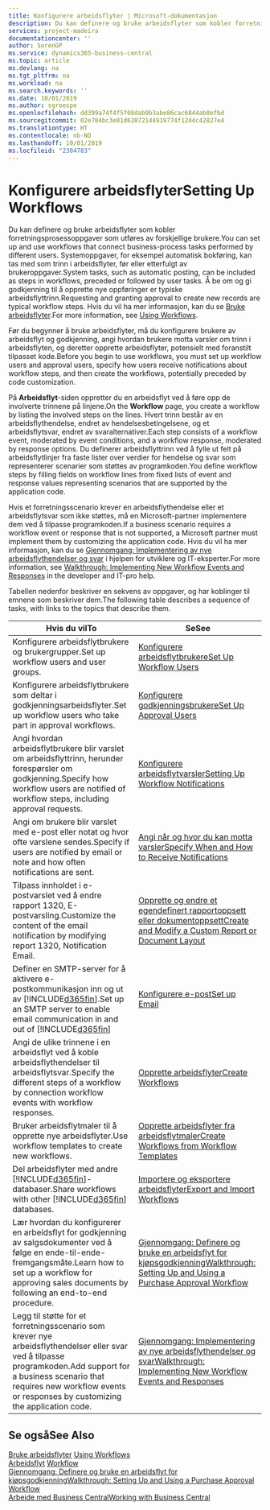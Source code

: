 ```yaml
---
title: Konfigurere arbeidsflyter | Microsoft-dokumentasjon
description: Du kan definere og bruke arbeidsflyter som kobler forretningsprosessoppgaver som utføres av forskjellige brukere. Systemoppgaver, for eksempel automatisk bokføring, kan tas med som trinn i arbeidsflyter, før eller etterfulgt av brukeroppgaver. Å be om og gi godkjenning til å opprette nye oppføringer er typiske arbeidsflyttrinn.
services: project-madeira
documentationcenter: ''
author: SorenGP
ms.service: dynamics365-business-central
ms.topic: article
ms.devlang: na
ms.tgt_pltfrm: na
ms.workload: na
ms.search.keywords: ''
ms.date: 10/01/2019
ms.author: sgroespe
ms.openlocfilehash: dd399a74f4f5f08dab9b3abe86cac6844ab8efbd
ms.sourcegitcommit: 02e704bc3e01d62072144919774f1244c42827e4
ms.translationtype: HT
ms.contentlocale: nb-NO
ms.lasthandoff: 10/01/2019
ms.locfileid: "2304783"
---
```

# <a name="setting-up-workflows"></a><span data-ttu-id="20cfe-105">Konfigurere arbeidsflyter</span><span class="sxs-lookup"><span data-stu-id="20cfe-105">Setting Up Workflows</span></span>
<span data-ttu-id="20cfe-106">Du kan definere og bruke arbeidsflyter som kobler forretningsprosessoppgaver som utføres av forskjellige brukere.</span><span class="sxs-lookup"><span data-stu-id="20cfe-106">You can set up and use workflows that connect business-process tasks performed by different users.</span></span> <span data-ttu-id="20cfe-107">Systemoppgaver, for eksempel automatisk bokføring, kan tas med som trinn i arbeidsflyter, før eller etterfulgt av brukeroppgaver.</span><span class="sxs-lookup"><span data-stu-id="20cfe-107">System tasks, such as automatic posting, can be included as steps in workflows, preceded or followed by user tasks.</span></span> <span data-ttu-id="20cfe-108">Å be om og gi godkjenning til å opprette nye oppføringer er typiske arbeidsflyttrinn.</span><span class="sxs-lookup"><span data-stu-id="20cfe-108">Requesting and granting approval to create new records are typical workflow steps.</span></span> <span data-ttu-id="20cfe-109">Hvis du vil ha mer informasjon, kan du se [Bruke arbeidsflyter](across-use-workflows.md).</span><span class="sxs-lookup"><span data-stu-id="20cfe-109">For more information, see [Using Workflows](across-use-workflows.md).</span></span>  

 <span data-ttu-id="20cfe-110">Før du begynner å bruke arbeidsflyter, må du konfigurere brukere av arbeidsflyt og godkjenning, angi hvordan brukere motta varsler om trinn i arbeidsflyten, og deretter opprette arbeidsflyter, potensielt med foranstilt tilpasset kode.</span><span class="sxs-lookup"><span data-stu-id="20cfe-110">Before you begin to use workflows, you must set up workflow users and approval users, specify how users receive notifications about workflow steps, and then create the workflows, potentially preceded by code customization.</span></span>  

 <span data-ttu-id="20cfe-111">På **Arbeidsflyt**-siden oppretter du en arbeidsflyt ved å føre opp de involverte trinnene på linjene.</span><span class="sxs-lookup"><span data-stu-id="20cfe-111">On the **Workflow** page, you create a workflow by listing the involved steps on the lines.</span></span> <span data-ttu-id="20cfe-112">Hvert trinn består av en arbeidsflythendelse, endret av hendelsesbetingelsene, og et arbeidsflytsvar, endret av svaralternativer.</span><span class="sxs-lookup"><span data-stu-id="20cfe-112">Each step consists of a workflow event, moderated by event conditions, and a workflow response, moderated by response options.</span></span> <span data-ttu-id="20cfe-113">Du definerer arbeidsflyttrinn ved å fylle ut felt på arbeidsflytlinjer fra faste lister over verdier for hendelse og svar som representerer scenarier som støttes av programkoden.</span><span class="sxs-lookup"><span data-stu-id="20cfe-113">You define workflow steps by filling fields on workflow lines from fixed lists of event and response values representing scenarios that are supported by the application code.</span></span>  

 <span data-ttu-id="20cfe-114">Hvis et forretningsscenario krever en arbeidsflythendelse eller et arbeidsflytsvar som ikke støttes, må en Microsoft-partner implementere dem ved å tilpasse programkoden.</span><span class="sxs-lookup"><span data-stu-id="20cfe-114">If a business scenario requires a workflow event or response that is not supported, a Microsoft partner must implement them by customizing the application code.</span></span> <span data-ttu-id="20cfe-115">Hvis du vil ha mer informasjon, kan du se [Gjennomgang: Implementering av nye arbeidsflythendelser og svar](/dynamics-nav/Walkthrough--Implementing-New-Workflow-Events-and-Responses) i hjelpen for utviklere og IT-eksperter.</span><span class="sxs-lookup"><span data-stu-id="20cfe-115">For more information, see [Walkthrough: Implementing New Workflow Events and Responses](/dynamics-nav/Walkthrough--Implementing-New-Workflow-Events-and-Responses) in the developer and IT-pro help.</span></span>

 <span data-ttu-id="20cfe-116">Tabellen nedenfor beskriver en sekvens av oppgaver, og har koblinger til emnene som beskriver dem.</span><span class="sxs-lookup"><span data-stu-id="20cfe-116">The following table describes a sequence of tasks, with links to the topics that describe them.</span></span>  

|<span data-ttu-id="20cfe-117">**Hvis du vil**</span><span class="sxs-lookup"><span data-stu-id="20cfe-117">**To**</span></span>|<span data-ttu-id="20cfe-118">**Se**</span><span class="sxs-lookup"><span data-stu-id="20cfe-118">**See**</span></span>|  
|------------|-------------|  
|<span data-ttu-id="20cfe-119">Konfigurere arbeidsflytbrukere og brukergrupper.</span><span class="sxs-lookup"><span data-stu-id="20cfe-119">Set up workflow users and user groups.</span></span>|[<span data-ttu-id="20cfe-120">Konfigurere arbeidsflytbrukere</span><span class="sxs-lookup"><span data-stu-id="20cfe-120">Set Up Workflow Users</span></span>](across-how-to-set-up-workflow-users.md)|  
|<span data-ttu-id="20cfe-121">Konfigurere arbeidsflytbrukere som deltar i godkjenningsarbeidsflyter.</span><span class="sxs-lookup"><span data-stu-id="20cfe-121">Set up workflow users who take part in approval workflows.</span></span>|[<span data-ttu-id="20cfe-122">Konfigurere godkjenningsbrukere</span><span class="sxs-lookup"><span data-stu-id="20cfe-122">Set Up Approval Users</span></span>](across-how-to-set-up-approval-users.md)|  
|<span data-ttu-id="20cfe-123">Angi hvordan arbeidsflytbrukere blir varslet om arbeidsflyttrinn, herunder forespørsler om godkjenning.</span><span class="sxs-lookup"><span data-stu-id="20cfe-123">Specify how workflow users are notified of workflow steps, including approval requests.</span></span>|[<span data-ttu-id="20cfe-124">Konfigurere arbeidsflytvarsler</span><span class="sxs-lookup"><span data-stu-id="20cfe-124">Setting Up Workflow Notifications</span></span>](across-setting-up-workflow-notifications.md)|  
|<span data-ttu-id="20cfe-125">Angi om brukere blir varslet med e-post eller notat og hvor ofte varslene sendes.</span><span class="sxs-lookup"><span data-stu-id="20cfe-125">Specify if users are notified by email or note and how often notifications are sent.</span></span>|[<span data-ttu-id="20cfe-126">Angi når og hvor du kan motta varsler</span><span class="sxs-lookup"><span data-stu-id="20cfe-126">Specify When and How to Receive Notifications</span></span>](across-how-to-specify-when-and-how-to-receive-notifications.md)|  
|<span data-ttu-id="20cfe-127">Tilpass innholdet i e-postvarslet ved å endre rapport 1320, E-postvarsling.</span><span class="sxs-lookup"><span data-stu-id="20cfe-127">Customize the content of the email notification by modifying report 1320, Notification Email.</span></span>|[<span data-ttu-id="20cfe-128">Opprette og endre et egendefinert rapportoppsett eller dokumentoppsett</span><span class="sxs-lookup"><span data-stu-id="20cfe-128">Create and Modify a Custom Report or Document Layout</span></span>](ui-how-create-custom-report-layout.md)|  
|<span data-ttu-id="20cfe-129">Definer en SMTP-server for å aktivere e-postkommunikasjon inn og ut av [!INCLUDE[d365fin](includes/d365fin_md.md)].</span><span class="sxs-lookup"><span data-stu-id="20cfe-129">Set up an SMTP server to enable email communication in and out of [!INCLUDE[d365fin](includes/d365fin_md.md)]</span></span>|[<span data-ttu-id="20cfe-130">Konfigurere e-post</span><span class="sxs-lookup"><span data-stu-id="20cfe-130">Set up Email</span></span>](admin-how-setup-email.md)|
|<span data-ttu-id="20cfe-131">Angi de ulike trinnene i en arbeidsflyt ved å koble arbeidsflythendelser til arbeidsflytsvar.</span><span class="sxs-lookup"><span data-stu-id="20cfe-131">Specify the different steps of a workflow by connection workflow events with workflow responses.</span></span>|[<span data-ttu-id="20cfe-132">Opprette arbeidsflyter</span><span class="sxs-lookup"><span data-stu-id="20cfe-132">Create Workflows</span></span>](across-how-to-create-workflows.md)|  
|<span data-ttu-id="20cfe-133">Bruker arbeidsflytmaler til å opprette nye arbeidsflyter.</span><span class="sxs-lookup"><span data-stu-id="20cfe-133">Use workflow templates to create new workflows.</span></span>|[<span data-ttu-id="20cfe-134">Opprette arbeidsflyter fra arbeidsflytmaler</span><span class="sxs-lookup"><span data-stu-id="20cfe-134">Create Workflows from Workflow Templates</span></span>](across-how-to-create-workflows-from-workflow-templates.md)|  
|<span data-ttu-id="20cfe-135">Del arbeidsflyter med andre [!INCLUDE[d365fin](includes/d365fin_md.md)]-databaser.</span><span class="sxs-lookup"><span data-stu-id="20cfe-135">Share workflows with other [!INCLUDE[d365fin](includes/d365fin_md.md)] databases.</span></span>|[<span data-ttu-id="20cfe-136">Importere og eksportere arbeidsflyter</span><span class="sxs-lookup"><span data-stu-id="20cfe-136">Export and Import Workflows</span></span>](across-how-to-export-and-import-workflows.md)|  
|<span data-ttu-id="20cfe-137">Lær hvordan du konfigurerer en arbeidsflyt for godkjenning av salgsdokumenter ved å følge en ende-til-ende-fremgangsmåte.</span><span class="sxs-lookup"><span data-stu-id="20cfe-137">Learn how to set up a workflow for approving sales documents by following an end-to-end procedure.</span></span>|[<span data-ttu-id="20cfe-138">Gjennomgang: Definere og bruke en arbeidsflyt for kjøpsgodkjenning</span><span class="sxs-lookup"><span data-stu-id="20cfe-138">Walkthrough: Setting Up and Using a Purchase Approval Workflow</span></span>](walkthrough-setting-up-and-using-a-purchase-approval-workflow.md)|  
|<span data-ttu-id="20cfe-139">Legg til støtte for et forretningsscenario som krever nye arbeidsflythendelser eller svar ved å tilpasse programkoden.</span><span class="sxs-lookup"><span data-stu-id="20cfe-139">Add support for a business scenario that requires new workflow events or responses by customizing the application code.</span></span>|[<span data-ttu-id="20cfe-140">Gjennomgang: Implementering av nye arbeidsflythendelser og svar</span><span class="sxs-lookup"><span data-stu-id="20cfe-140">Walkthrough: Implementing New Workflow Events and Responses</span></span>](/dynamics-nav/Walkthrough--Implementing-New-Workflow-Events-and-Responses)|  

## <a name="see-also"></a><span data-ttu-id="20cfe-141">Se også</span><span class="sxs-lookup"><span data-stu-id="20cfe-141">See Also</span></span>  
 <span data-ttu-id="20cfe-142">[Bruke arbeidsflyter](across-use-workflows.md) </span><span class="sxs-lookup"><span data-stu-id="20cfe-142">[Using Workflows](across-use-workflows.md) </span></span>  
 <span data-ttu-id="20cfe-143">[Arbeidsflyt](across-workflow.md) </span><span class="sxs-lookup"><span data-stu-id="20cfe-143">[Workflow](across-workflow.md) </span></span>  
 [<span data-ttu-id="20cfe-144">Gjennomgang: Definere og bruke en arbeidsflyt for kjøpsgodkjenning</span><span class="sxs-lookup"><span data-stu-id="20cfe-144">Walkthrough: Setting Up and Using a Purchase Approval Workflow</span></span>](walkthrough-setting-up-and-using-a-purchase-approval-workflow.md)  
 [<span data-ttu-id="20cfe-145">Arbeide med Business Central</span><span class="sxs-lookup"><span data-stu-id="20cfe-145">Working with Business Central</span></span>](ui-work-product.md)
